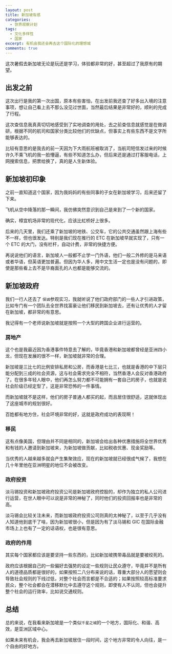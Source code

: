 ```yaml
---
layout: post
title: 新加坡有感
categories:
  - 世界观察计划
tags:
  - 文化多样性
  - 国家
excerpt: 有机会我还会再去这个国际化的理想城
comments: true
---
```


这次暑假去新加坡无论是玩还是学习，体验都非常的好，甚至超过了我原有的期望。

## 出发之前

这次出行是我的第一次出国，原本有些害怕，在出发前我还查了好多出入境的注意事项，想让自己看上去不那么没见过世面，当然最后结果是非常好的，顺利的完成了行程。

这次查信息我真真切切地感受到了实地调查的用处，去之前查信息就感觉是在做调研，根据不同的航司和国家分类比较他们的优缺点，但事实上有些东西不是文字所能够表达的。

比较有意思的是我去的前一天因为下大雨航班被取消了，当航司短信发过来的时候许久不乘飞机的我一脸懵逼，有些不知道怎么办，但后来还是通过打客服电话，上网搜索信息，把票给换了，真的是人生新体验。

## 新加坡初印象

之前一直知道这个国家，因为我妈妈的有些同事的子女在新加坡学习，后来还留了下来。

飞机从空中降落的那一瞬间，我仿佛突然意识到自己是来到了一个新的国家。

确实，樟宜机场非常的现代化，应该比虹桥好上很多。

后来的几天里，我们还乘了新加坡的地铁、公交车，它的公共交通虽然跟上海有些不一样，但也很发达。特别是我们现在推行的 ETC 在新加坡早就实现了，只有一个 ETC 的大门，没有栏杆，自动计费，非常的快捷方便。

再说说他们的语言，新加坡人一般都不止学一门外语，他们一般二外修的是马来语或者华语，但英语更加普遍。但因为华人多，用中文生活一定也是没有问题的，即使是那些看上去不是华裔面孔的人也都是能够交流的。

## 新加坡政府

我们一行人还去了 `保诚`参观实习，我就听说了他们政府部门的一些人才引进政策，比如专门有一个团队去全世界找富豪让他们移民到新加坡去，还有让优秀的人才留在新加坡，都非常的有意思。

我记得有一个老师说新加坡就是按照一个大型的跨国企业进行运营的。

### 房地产

这个也是我最近因为香港事件特意去了解的，毕竟香港和新加坡都曾经是亚洲四小龙，但现在发展的很不一样，新加坡就非常的合理。

新加坡是三比七的比例安排私房和公房，而香港是七比三，也就是香港的中下层只能分配到三成的社会资源，这与社会需求完全不相符，当然香港人会反对香港政府了。在很多年轻人眼中，他们再怎么努力都不可能拥有一套自己的房子，也就是说社会阶级已经定型了，这是非常恐怖的一件事情。

而新加坡就不是这样，他们的房子普通人都买的起，而且居住很舒适，这就体现出了这座城市的规划很好。

百姓都有地方住，社会环境非常的好，这就是政府成功的表现啊！

### 移民

这有点像美国，但理由并不同是相同的，新加坡会给出各种优惠措施将全世界优秀和有钱的人邀请到新加坡来，为新加坡做贡献，比如税收优惠、现金奖励等。

当优秀的人越来越多就会产生集聚效应，现在的新加坡就已经很成气候了，我想在几十年里他在亚洲明星的地位不会被改变。

### 政府投资

淡马锡投资和新加坡政府投资公司是新加坡政府控股的，却作为独立的私人公司进行运营，在世人眼中可以说是非常的神秘了，同时他们的投资回报率也是非常的高。

淡马锡会比较关注未来，而新加坡政府投资公司则真的太神秘了，以至于几乎没有人知道他到底干了啥，因为新加坡很小，但是因为有了淡马锡和 GIC 在国际金融市场上上也有了一定的话语权，也是很有意思。

### 政府的作用

其实每个国家都应该是要坚持一些东西的，比如新加坡携带毒品就是要被绞死的。

政府应该根据自己的一些偏好去强势的设定一些规则让民众遵守，毕竟并不是所有人的道德品质都是很好的，如果按照二八分布来说的话，尊重大部分人的愿望则会导致社会规则的下线过低，对整个社会而言都是不合适的；如果按照较高标准要求民众，整个社会都会在潜移默化中去遵守这个规则，即使有人不认同，但也会提升整个社会的运行效率，比如说交通规则。


## 总结

总的来说，在我看来新加坡是一个类似`千星之城`的一个地方，国际化、和谐、高效，是亚洲区域中心。

如果未来有机会，我会再去新加坡居住一段时间，这个地方非常的令人向往，是一个自由的好地方。